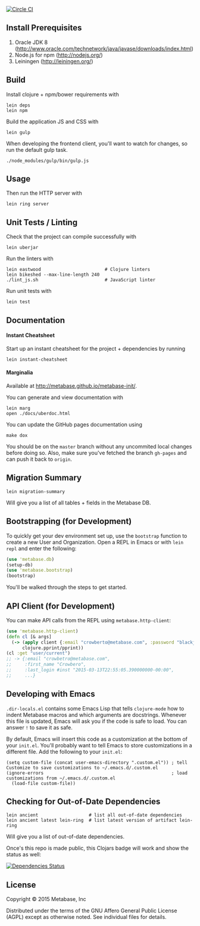 [![Circle CI](https://circleci.com/gh/metabase/metabase-init.svg?style=svg&circle-token=3ccf0aa841028af027f2ac9e8df17ce603e90ef9)](https://circleci.com/gh/metabase/metabase-init)

## Install Prerequisites

1. Oracle JDK 8 (http://www.oracle.com/technetwork/java/javase/downloads/index.html)
2. Node.js for npm (http://nodejs.org/)
3. Leiningen (http://leiningen.org/)


## Build

Install clojure + npm/bower requirements with

    lein deps
    lein npm

Build the application JS and CSS with

    lein gulp

When developing the frontend client, you'll want to watch for changes,
so run the default gulp task.

    ./node_modules/gulp/bin/gulp.js


## Usage

Then run the HTTP server with

    lein ring server


## Unit Tests / Linting

Check that the project can compile successfully with

    lein uberjar

Run the linters with

    lein eastwood                        # Clojure linters
    lein bikeshed --max-line-length 240
    ./lint_js.sh                         # JavaScript linter

Run unit tests with

    lein test


## Documentation

#### Instant Cheatsheet

Start up an instant cheatsheet for the project + dependencies by running

    lein instant-cheatsheet

#### Marginalia

Available at http://metabase.github.io/metabase-init/.

You can generate and view documentation with

    lein marg
    open ./docs/uberdoc.html

You can update the GitHub pages documentation using

    make dox

You should be on the `master` branch without any uncommited local changes before doing so. Also, make sure you've fetched the branch `gh-pages` and can push it back to `origin`.

## Migration Summary

    lein migration-summary

Will give you a list of all tables + fields in the Metabase DB.

## Bootstrapping (for Development)

To quickly get your dev environment set up, use the `bootstrap` function to create a new User and Organization.
Open a REPL in Emacs or with `lein repl` and enter the following:

```clojure
(use 'metabase.db)
(setup-db)
(use 'metabase.bootstrap)
(bootstrap)
```

You'll be walked through the steps to get started.

## API Client (for Development)

You can make API calls from the REPL using `metabase.http-client`:

```clojure
(use 'metabase.http-client)
(defn cl [& args]
  (-> (apply client {:email "crowberto@metabase.com", :password "blackjet"} args)
      clojure.pprint/pprint))
(cl :get "user/current")
;; -> {:email "crowbetro@metabase.com",
;;     :first_name "Crowbero",
;;     :last_login #inst "2015-03-13T22:55:05.390000000-00:00",
;;     ...}
```

## Developing with Emacs

`.dir-locals.el` contains some Emacs Lisp that tells `clojure-mode` how to indent Metabase macros and which arguments are docstrings. Whenever this file is updated,
Emacs will ask you if the code is safe to load. You can answer `!` to save it as safe.

By default, Emacs will insert this code as a customization at the bottom of your `init.el`.
You'll probably want to tell Emacs to store customizations in a different file. Add the following to your `init.el`:

```emacs-lisp
(setq custom-file (concat user-emacs-directory ".custom.el")) ; tell Customize to save customizations to ~/.emacs.d/.custom.el
(ignore-errors                                                ; load customizations from ~/.emacs.d/.custom.el
  (load-file custom-file))
```

## Checking for Out-of-Date Dependencies

    lein ancient                   # list all out-of-date dependencies
    lein ancient latest lein-ring  # list latest version of artifact lein-ring

Will give you a list of out-of-date dependencies.

Once's this repo is made public, this Clojars badge will work and show the status as well:

[![Dependencies Status](http://jarkeeper.com/metabase/metabase-init/status.png)](http://jarkeeper.com/metabase/metabase-init)


## License

Copyright © 2015 Metabase, Inc

Distributed under the terms of the GNU Affero General Public License (AGPL) except as otherwise noted.  See individual files for details.
